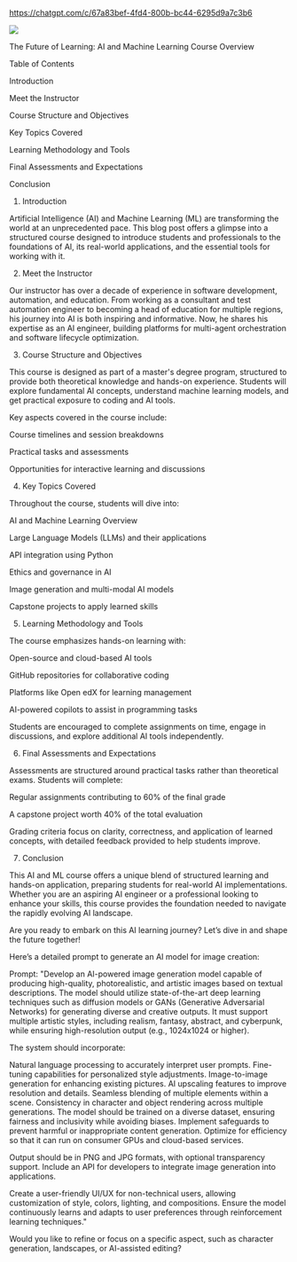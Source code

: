 https://chatgpt.com/c/67a83bef-4fd4-800b-bc44-6295d9a7c3b6

<img src="img/1.png" />

The Future of Learning: AI and Machine Learning Course Overview

Table of Contents

Introduction

Meet the Instructor

Course Structure and Objectives

Key Topics Covered

Learning Methodology and Tools

Final Assessments and Expectations

Conclusion

1. Introduction

Artificial Intelligence (AI) and Machine Learning (ML) are transforming the world at an unprecedented pace. This blog post offers a glimpse into a structured course designed to introduce students and professionals to the foundations of AI, its real-world applications, and the essential tools for working with it.

2. Meet the Instructor

Our instructor has over a decade of experience in software development, automation, and education. From working as a consultant and test automation engineer to becoming a head of education for multiple regions, his journey into AI is both inspiring and informative. Now, he shares his expertise as an AI engineer, building platforms for multi-agent orchestration and software lifecycle optimization.

3. Course Structure and Objectives

This course is designed as part of a master's degree program, structured to provide both theoretical knowledge and hands-on experience. Students will explore fundamental AI concepts, understand machine learning models, and get practical exposure to coding and AI tools.

Key aspects covered in the course include:

Course timelines and session breakdowns

Practical tasks and assessments

Opportunities for interactive learning and discussions

4. Key Topics Covered

Throughout the course, students will dive into:

AI and Machine Learning Overview

Large Language Models (LLMs) and their applications

API integration using Python

Ethics and governance in AI

Image generation and multi-modal AI models

Capstone projects to apply learned skills

5. Learning Methodology and Tools

The course emphasizes hands-on learning with:

Open-source and cloud-based AI tools

GitHub repositories for collaborative coding

Platforms like Open edX for learning management

AI-powered copilots to assist in programming tasks

Students are encouraged to complete assignments on time, engage in discussions, and explore additional AI tools independently.

6. Final Assessments and Expectations

Assessments are structured around practical tasks rather than theoretical exams. Students will complete:

Regular assignments contributing to 60% of the final grade

A capstone project worth 40% of the total evaluation

Grading criteria focus on clarity, correctness, and application of learned concepts, with detailed feedback provided to help students improve.

7. Conclusion

This AI and ML course offers a unique blend of structured learning and hands-on application, preparing students for real-world AI implementations. Whether you are an aspiring AI engineer or a professional looking to enhance your skills, this course provides the foundation needed to navigate the rapidly evolving AI landscape.

Are you ready to embark on this AI learning journey? Let’s dive in and shape the future together!





Here’s a detailed prompt to generate an AI model for image creation:

Prompt:
"Develop an AI-powered image generation model capable of producing high-quality, photorealistic, and artistic images based on textual descriptions. The model should utilize state-of-the-art deep learning techniques such as diffusion models or GANs (Generative Adversarial Networks) for generating diverse and creative outputs. It must support multiple artistic styles, including realism, fantasy, abstract, and cyberpunk, while ensuring high-resolution output (e.g., 1024x1024 or higher).

The system should incorporate:

Natural language processing to accurately interpret user prompts.
Fine-tuning capabilities for personalized style adjustments.
Image-to-image generation for enhancing existing pictures.
AI upscaling features to improve resolution and details.
Seamless blending of multiple elements within a scene.
Consistency in character and object rendering across multiple generations.
The model should be trained on a diverse dataset, ensuring fairness and inclusivity while avoiding biases. Implement safeguards to prevent harmful or inappropriate content generation. Optimize for efficiency so that it can run on consumer GPUs and cloud-based services.

Output should be in PNG and JPG formats, with optional transparency support. Include an API for developers to integrate image generation into applications.

Create a user-friendly UI/UX for non-technical users, allowing customization of style, colors, lighting, and compositions. Ensure the model continuously learns and adapts to user preferences through reinforcement learning techniques."

Would you like to refine or focus on a specific aspect, such as character generation, landscapes, or AI-assisted editing?